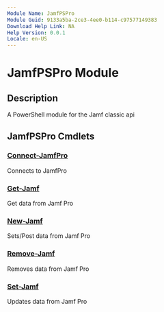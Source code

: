 ```yaml
---
Module Name: JamfPSPro
Module Guid: 9133a5ba-2ce3-4ee0-b114-c97577149383
Download Help Link: NA
Help Version: 0.0.1
Locale: en-US
---
```


# JamfPSPro Module
## Description
A PowerShell module for the Jamf classic api

## JamfPSPro Cmdlets
### [Connect-JamfPro](Connect-JamfPro.md)
Connects to JamfPro

### [Get-Jamf](Get-Jamf.md)
Get data from Jamf Pro

### [New-Jamf](New-Jamf.md)
Sets/Post data from Jamf Pro

### [Remove-Jamf](Remove-Jamf.md)
Removes data from Jamf Pro

### [Set-Jamf](Set-Jamf.md)
Updates data from Jamf Pro


